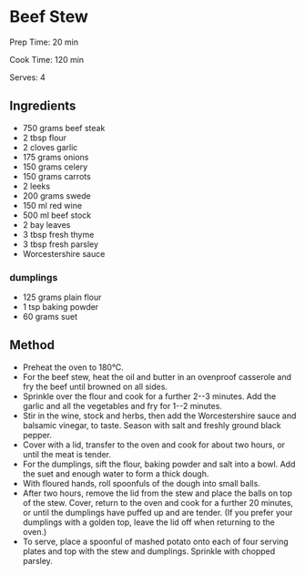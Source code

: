 # Beef Stew

Prep Time: 20 min

Cook Time: 120 min

Serves: 4
## Ingredients
* 750 grams beef steak
* 2 tbsp flour
* 2 cloves garlic
* 175 grams onions
* 150 grams celery
* 150 grams carrots
* 2 leeks
* 200 grams swede
* 150 ml red wine
* 500 ml beef stock
* 2 bay leaves
* 3 tbsp fresh thyme
* 3 tbsp fresh parsley
* Worcestershire sauce

### dumplings
* 125 grams plain flour
* 1 tsp baking powder
* 60 grams suet


## Method
* Preheat the oven to 180°C.
* For the beef stew, heat the oil and butter in an ovenproof casserole and fry the beef until browned on all sides.
* Sprinkle over the flour and cook for a further 2--3 minutes. Add the garlic and all the vegetables and fry for 1--2 minutes.
* Stir in the wine, stock and herbs, then add the Worcestershire sauce and balsamic vinegar, to taste. Season with salt and freshly ground black pepper.
* Cover with a lid, transfer to the oven and cook for about two hours, or until the meat is tender.
* For the dumplings, sift the flour, baking powder and salt into a bowl. Add the suet and enough water to form a thick dough.
* With floured hands, roll spoonfuls of the dough into small balls.
* After two hours, remove the lid from the stew and place the balls on top of the stew. Cover, return to the oven and cook for a further 20 minutes, or until the dumplings have puffed up and are tender. (If you prefer your dumplings with a golden top, leave the lid off when returning to the oven.)
* To serve, place a spoonful of mashed potato onto each of four serving plates and top with the stew and dumplings. Sprinkle with chopped parsley.
